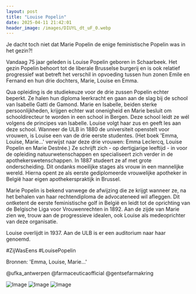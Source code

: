 ```yaml
---
layout: post
title: "Louise Popelin"
date: 2025-04-11 21:42:01
header_image: /images/DIUYL_dt_uF_0.webp
---
```


Je dacht toch niet dat Marie Popelin de enige feministische Popelin was in het gezin?! 

Vandaag 75 jaar geleden is Louise Popelin geboren in Schaarbeek. Het gezin Popelin behoort tot de liberale Brusselse burgerij en is ook relatief progressief wat betreft het verschil in opvoeding tussen hun zonen Emile en Fernand en hun drie dochters, Marie, Louise en Emma.

Qua opleiding is de studiekeuze voor de drie zussen Popelin echter beperkt. Ze halen hun diploma leerkracht en gaan aan de slag bij de school van Isabelle Gatti de Gamond. Marie en Isabelle, beiden sterke persoonlijkheden, krijgen echter wat onenigheid en Marie besluit om schooldirecteur te worden in een school in Bergen. Deze school leidt ze wél volgens de principes van Isabelle. Louise volgt haar zus en geeft les aan deze school. Wanneer de ULB in 1880 de universiteit openstelt voor vrouwen, is Louise een van de drie eerste studentes. (Het boek 'Emma, Louise, Marie...' verwijst naar deze drie vrouwen: Emma Leclercq, Louise Popelin en Marie Destrée.) Ze schrijft zich - op dertigjarige leeftijd - in voor de opleiding natuurwetenschappen en specialiseert zich verder in de apothekerswetenschappen. In 1887 studeert ze af met grote onderscheiding. Dit ondanks moeilijke stages als vrouw in een mannelijke wereld. Hierna opent ze als eerste gediplomeerde vrouwelijke apotheker in België haar eigen apothekerspraktijk in Brussel. 

Marie Popelin is bekend vanwege de afwijzing die ze krijgt wanneer ze, na het behalen van haar rechtendiploma de advocateneed wil afleggen. Dit ontketent de eerste feministische golf in België en leidt tot de oprichting van de Belgische Liga voor Vrouwenrechten in 1892. Aan de zijde van Marie zien we, trouw aan de progressieve idealen, ook Louise als medeoprichter van deze organisatie. 

Louise overlijdt in 1937. Aan de ULB is er een auditorium naar haar genoemd.

#ZijWasEens #LouisePopelin

Bronnen: 'Emma, Louise, Marie...'

@ufka_antwerpen @farmaceuticaofficial @gentsefarmakring

![Image](/zij.was.eens/images/DIUYL_dt_uF_0.webp)
![Image](/zij.was.eens/images/DIUYL_dt_uF_1.webp)
![Image](/zij.was.eens/images/DIUYL_dt_uF_2.webp)
